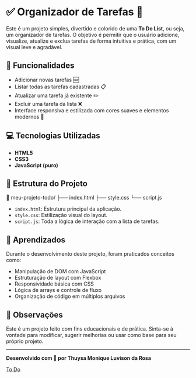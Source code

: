 # ✅ Organizador de Tarefas 📝

Este é um projeto simples, divertido e colorido de uma **To Do List**, ou seja, um organizador de tarefas. O objetivo é permitir que o usuário adicione, visualize, atualize e exclua tarefas de forma intuitiva e prática, com um visual leve e agradável.

## 🔧 Funcionalidades

- Adicionar novas tarefas 🆕  
- Listar todas as tarefas cadastradas 📋  
- Atualizar uma tarefa já existente ✏️  
- Excluir uma tarefa da lista ❌  
- Interface responsiva e estilizada com cores suaves e elementos modernos 🎨

## 💻 Tecnologias Utilizadas

- **HTML5**  
- **CSS3**  
- **JavaScript (puro)**  

## 📂 Estrutura do Projeto

📁 meu-projeto-todo/
├── index.html
├── style.css
└── script.js

- `index.html`: Estrutura principal da aplicação.
- `style.css`: Estilização visual do layout.
- `script.js`: Toda a lógica de interação com a lista de tarefas.

## 🧠 Aprendizados

Durante o desenvolvimento deste projeto, foram praticados conceitos como:

- Manipulação de DOM com JavaScript
- Estruturação de layout com Flexbox
- Responsividade básica com CSS
- Lógica de arrays e controle de fluxo
- Organização de código em múltiplos arquivos

## 📌 Observações

Este é um projeto feito com fins educacionais e de prática. Sinta-se à vontade para modificar, sugerir melhorias ou usar como base para seu próprio projeto.

---

**Desenvolvido com 💖 por Thuysa Monique Luvison da Rosa**

[To Do](to-do-list-inky-eta.vercel.app)
